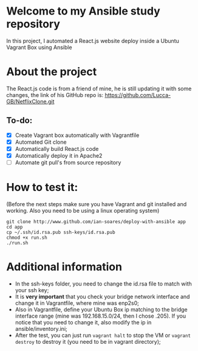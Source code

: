 # Welcome to my Ansible study repository
In this project, I automated a React.js website deploy inside a Ubuntu Vagrant Box using Ansible

# About the project
The React.js code is from a friend of mine, he is still updating it with some changes, the link of his GitHub repo is: https://github.com/Lucca-GB/NetflixClone.git

## To-do:
- [x] Create Vagrant box automatically with Vagrantfile
- [x] Automated Git clone 
- [x] Automatically build React.js code
- [x] Automatically deploy it in Apache2
- [ ] Automate git pull's from source repository

# How to test it:
(Before the next steps make sure you have Vagrant and git installed and working. Also you need to be using a linux operating system)

```
git clone http://www.github.com/ian-soares/deploy-with-ansible app
cd app
cp ~/.ssh/id.rsa.pub ssh-keys/id.rsa.pub
chmod +x run.sh
./run.sh
```

# Additional information
- In the ssh-keys folder, you need to change the id.rsa file to match with your ssh key;
- It is **very important** that you check your bridge network interface and change it in Vagrantfile, where mine was enp2s0;
- Also in Vagrantfile, define your Ubuntu Box ip matching to the bridge interface range (mine was 192.168.15.0/24, then I chose .205). If you notice that you need to change it, also modify the ip in ansible/inventory.ini;
- After the test, you can just run `vagrant halt` to stop the VM or `vagrant destroy` to destroy it (you need to be in vagrant directory);
